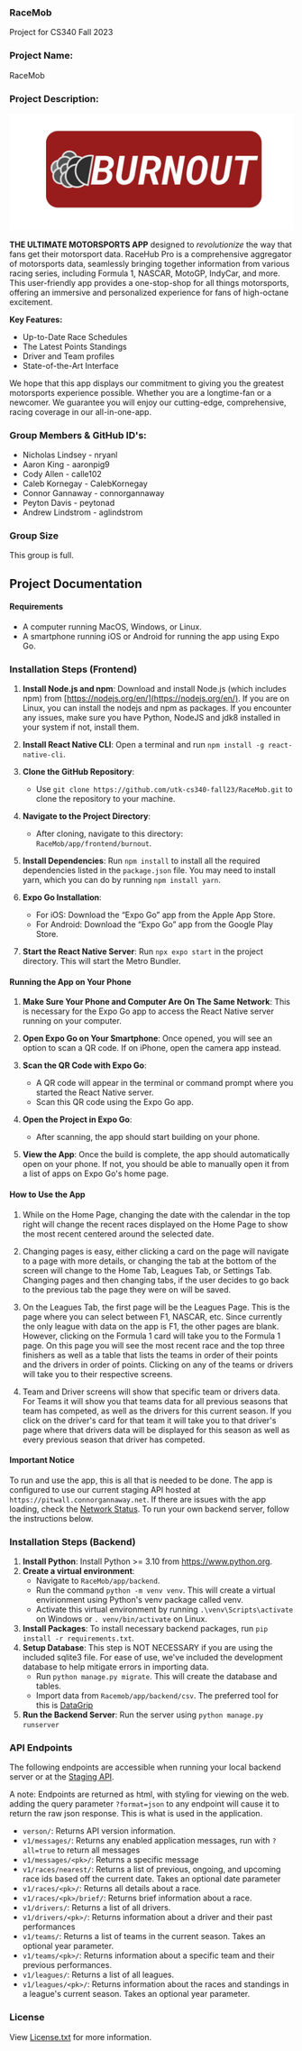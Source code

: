 ### RaceMob
Project for CS340 Fall 2023

### Project Name: 
RaceMob

### Project Description: 
<p align="center">
    <img src="burnout-logo-1.png">
</p>

**THE ULTIMATE MOTORSPORTS APP** designed to *revolutionize* the way that fans get their motorsport data. RaceHub Pro is a comprehensive aggregator of motorsports data, seamlessly bringing together information from various racing series, 
including Formula 1, NASCAR, MotoGP, IndyCar, and more. This user-friendly app provides a one-stop-shop for all things motorsports, offering an immersive and personalized experience for fans of high-octane excitement.

**Key Features:**
- Up-to-Date Race Schedules
- The Latest Points Standings
- Driver and Team profiles
- State-of-the-Art Interface

We hope that this app displays our commitment to giving you the greatest motorsports experience possible. Whether you are a longtime-fan or a newcomer. We guarantee you will enjoy our cutting-edge, comprehensive, racing coverage
in our all-in-one-app.

### Group Members & GitHub ID's:
- Nicholas Lindsey - nryanl
- Aaron King - aaronpig9
- Cody Allen - calle102
- Caleb Kornegay - CalebKornegay
- Connor Gannaway - connorgannaway
- Peyton Davis - peytonad
- Andrew Lindstrom - aglindstrom

### Group Size
 This group is full.

## Project Documentation

#### Requirements
- A computer running MacOS, Windows, or Linux.
- A smartphone running iOS or Android for running the app using Expo Go.

### Installation Steps (Frontend)
1. **Install Node.js and npm**: Download and install Node.js (which includes npm) from [https://nodejs.org/en/](https://nodejs.org/en/). If you are on Linux, you can install the nodejs and npm as packages.
If you encounter any issues, make sure you have Python, NodeJS and jdk8 installed in your system if not, install them.

2. **Install React Native CLI**: Open a terminal and run `npm install -g react-native-cli`.

3. **Clone the GitHub Repository**:
   - Use `git clone https://github.com/utk-cs340-fall23/RaceMob.git` to clone the repository to your machine.

4. **Navigate to the Project Directory**: 
   - After cloning, navigate to this directory: `RaceMob/app/frontend/burnout`.

5. **Install Dependencies**: Run `npm install` to install all the required dependencies listed in the `package.json` file. You may need to install yarn, which you can do by running `npm install yarn`.

6. **Expo Go Installation**:
   - For iOS: Download the “Expo Go” app from the Apple App Store.
   - For Android: Download the “Expo Go” app from the Google Play Store.

7. **Start the React Native Server**: Run `npx expo start` in the project directory. This will start the Metro Bundler.

#### Running the App on Your Phone
1. **Make Sure Your Phone and Computer Are On The Same Network**: This is necessary for the Expo Go app to access the React Native server running on your computer.

2. **Open Expo Go on Your Smartphone**: Once opened, you will see an option to scan a QR code. If on iPhone, open the camera app instead.

3. **Scan the QR Code with Expo Go**:
   - A QR code will appear in the terminal or command prompt where you started the React Native server.
   - Scan this QR code using the Expo Go app.

4. **Open the Project in Expo Go**:
   - After scanning, the app should start building on your phone. 

5. **View the App**: Once the build is complete, the app should automatically open on your phone. If not, you should be able to manually open it from a list of apps on Expo Go's home page.

#### How to Use the App
1. While on the Home Page, changing the date with the calendar in the top right will change the recent races displayed on the Home Page to show the most recent centered around the selected date. 

2. Changing pages is easy, either clicking a card on the page will navigate to a page with more details, or changing the tab at the bottom of the screen will change to the Home Tab, Leagues Tab, or Settings Tab. Changing pages and then changing tabs, if the user decides to go back to the previous tab the page they were on will be saved. 

3. On the Leagues Tab, the first page will be the Leagues Page. This is the page where you can select between F1, NASCAR, etc. Since currently the only league with data on the app is F1, the other pages are blank. However, clicking on the Formula 1 card will take you to the Formula 1 page. On this page you will see the most recent race and the top three finishers as well as a table that lists the teams in order of their points and the drivers in order of points. Clicking on any of the teams or drivers will take you to their respective screens.

4. Team and Driver screens will show that specific team or drivers data. For Teams it will show you that teams data for all previous seasons that team has competed, as well as the drivers for this current season. If you click on the driver's card for that team it will take you to that driver's page where that drivers data will be displayed for this season as well as every previous season that driver has competed.

#### Important Notice
To run and use the app, this is all that is needed to be done. The app is configured to use our current staging API hosted at `https://pitwall.connorgannaway.net`.  If there are issues with the app loading, check the [Network Status](https://status.connorgannaway.net). To run your own backend server, follow the instructions below.

### Installation Steps (Backend)
1. **Install Python**: Install Python >= 3.10 from https://www.python.org.
2. **Create a virtual environment**:
   - Navigate to `RaceMob/app/backend`.
   - Run the command `python -m venv venv`. This will create a virtual envirionment using Python's venv package called venv.
   - Activate this virtual environment by running `.\venv\Scripts\activate` on Windows or `. venv/bin/activate` on Linux.
3. **Install Packages**: To install necessary backend packages, run `pip install -r requirements.txt`.
4. **Setup Database**: This step is NOT NECESSARY if you are using the included sqlite3 file. For ease of use, we've included the development database to help mitigate errors in importing data.
   - Run `python manage.py migrate`. This will create the database and tables.
   - Import data from `Racemob/app/backend/csv`. The preferred tool for this is [DataGrip](https://www.jetbrains.com/datagrip/)
5. **Run the Backend Server**: Run the server using `python manage.py runserver`

### API Endpoints
The following endpoints are accessible when running your local backend server or at the [Staging API](https://pitwall.connorgannaway.net/version).

A note: Endpoints are returned as html, with styling for viewing on the web. adding the query parameter `?format=json` to any endpoint will cause it to return the raw json response. This is what is used in the application.

- `verson/`: Returns API version information.
- `v1/messages/`: Returns any enabled application messages, run with `?all=true` to return all messages
- `v1/messages/<pk>/`: Returns a specific message
- `v1/races/nearest/`: Returns a list of previous, ongoing, and upcoming race ids based off the current date. Takes an optional date parameter
- `v1/races/<pk>/`: Returns all details about a race.
- `v1/races/<pk>/brief/`: Returns brief information about a race.
- `v1/drivers/`: Returns a list of all drivers.
- `v1/drivers/<pk>/`: Returns information about a driver and their past performances
- `v1/teams/`: Returns a list of teams in the current season. Takes an optional year parameter.
- `v1/teams/<pk>/`: Returns information about a specific team and their previous performances.
- `v1/leagues/`: Returns a list of all leagues.
- `v1/leagues/<pk>/`: Returns information about the races and standings in a league's current season. Takes an optional year parameter.

### License
View [License.txt](https://github.com/utk-cs340-fall23/RaceMob/blob/main/License.txt) for more information.
